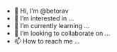 - 👋 Hi, I’m @betorav
- 👀 I’m interested in ...
- 🌱 I’m currently learning ...
- 💞️ I’m looking to collaborate on ...
- 📫 How to reach me ...

<!---
betorav/betorav is a ✨ special ✨ repository because its `README.md` (this file) appears on your GitHub profile.
You can click the Preview link to take a look at your changes.
--->
